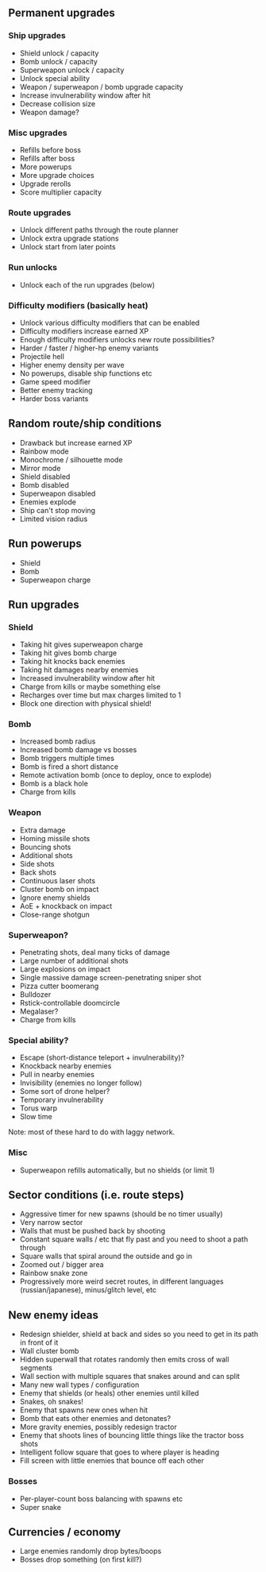 ## Permanent upgrades

### Ship upgrades
* Shield unlock / capacity
* Bomb unlock / capacity
* Superweapon unlock / capacity
* Unlock special ability
* Weapon / superweapon / bomb upgrade capacity
* Increase invulnerability window after hit
* Decrease collision size
* Weapon damage?

### Misc upgrades
* Refills before boss
* Refills after boss
* More powerups
* More upgrade choices
* Upgrade rerolls
* Score multiplier capacity

### Route upgrades
* Unlock different paths through the route planner
* Unlock extra upgrade stations
* Unlock start from later points

### Run unlocks
* Unlock each of the run upgrades (below)

### Difficulty modifiers (basically heat)
* Unlock various difficulty modifiers that can be enabled
* Difficulty modifiers increase earned XP
* Enough difficulty modifiers unlocks new route possibilities?
* Harder / faster / higher-hp enemy variants
* Projectile hell
* Higher enemy density per wave
* No powerups, disable ship functions etc
* Game speed modifier
* Better enemy tracking
* Harder boss variants

## Random route/ship conditions
* Drawback but increase earned XP
* Rainbow mode
* Monochrome / silhouette mode
* Mirror mode
* Shield disabled
* Bomb disabled
* Superweapon disabled
* Enemies explode
* Ship can't stop moving
* Limited vision radius

## Run powerups
* Shield
* Bomb
* Superweapon charge

## Run upgrades

### Shield
* Taking hit gives superweapon charge
* Taking hit gives bomb charge
* Taking hit knocks back enemies
* Taking hit damages nearby enemies
* Increased invulnerability window after hit
* Charge from kills or maybe something else
* Recharges over time but max charges limited to 1
* Block one direction with physical shield!

### Bomb
* Increased bomb radius
* Increased bomb damage vs bosses
* Bomb triggers multiple times
* Bomb is fired a short distance
* Remote activation bomb (once to deploy, once to explode)
* Bomb is a black hole
* Charge from kills

### Weapon
* Extra damage
* Homing missile shots
* Bouncing shots
* Additional shots
* Side shots
* Back shots
* Continuous laser shots
* Cluster bomb on impact
* Ignore enemy shields
* AoE + knockback on impact
* Close-range shotgun

### Superweapon?
* Penetrating shots, deal many ticks of damage
* Large number of additional shots
* Large explosions on impact
* Single massive damage screen-penetrating sniper shot
* Pizza cutter boomerang
* Bulldozer
* Rstick-controllable doomcircle
* Megalaser?
* Charge from kills

### Special ability?
* Escape (short-distance teleport + invulnerability)?
* Knockback nearby enemies
* Pull in nearby enemies
* Invisibility (enemies no longer follow)
* Some sort of drone helper?
* Temporary invulnerability
* Torus warp
* Slow time

Note: most of these hard to do with laggy network.

### Misc
* Superweapon refills automatically, but no shields (or limit 1)

## Sector conditions (i.e. route steps)
* Aggressive timer for new spawns (should be no timer usually)
* Very narrow sector
* Walls that must be pushed back by shooting
* Constant square walls / etc that fly past and you need to shoot a path through
* Square walls that spiral around the outside and go in
* Zoomed out / bigger area
* Rainbow snake zone
* Progressively more weird secret routes, in different languages (russian/japanese), minus/glitch level, etc

## New enemy ideas
* Redesign shielder, shield at back and sides so you need to get in its path in front of it
* Wall cluster bomb
* Hidden superwall that rotates randomly then emits cross of wall segments
* Wall section with multiple squares that snakes around and can split
* Many new wall types / configuration
* Enemy that shields (or heals) other enemies until killed
* Snakes, oh snakes!
* Enemy that spawns new ones when hit
* Bomb that eats other enemies and detonates?
* More gravity enemies, possibly redesign tractor
* Enemy that shoots lines of bouncing little things like the tractor boss shots
* Intelligent follow square that goes to where player is heading
* Fill screen with little enemies that bounce off each other

### Bosses
* Per-player-count boss balancing with spawns etc
* Super snake

## Currencies / economy
* Large enemies randomly drop bytes/boops
* Bosses drop something (on first kill?)